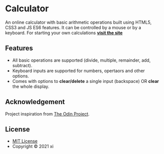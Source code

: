 # Calculator

An online calculator with basic arithmetic operations built using HTML5, CSS3 and JS ES6 features.
It can be controlled by a mouse or by a keyboard. For starting your own calculations [__visit the site__](https://xiyini.github.io/javascript-calculator/)

## Features

* All basic operations are supported (divide, multiple, remainder, add, subtract).
* Keyboard inputs are supported for numbers, opertaors and other options.
* Comes with options to __clear/delete__ a single input (backspace) OR __clear__ the whole display.

## Acknowledgement

Project inspiration from [The Odin Project](https://www.theodinproject.com/home).

## License

* [MIT License](https://opensource.org/licenses/MIT)
* Copyright &copy; 2021 xi
